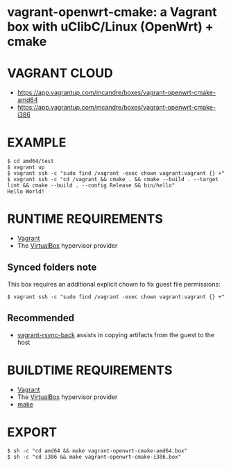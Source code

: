 # vagrant-openwrt-cmake: a Vagrant box with uClibC/Linux (OpenWrt) + cmake

# VAGRANT CLOUD

* https://app.vagrantup.com/mcandre/boxes/vagrant-openwrt-cmake-amd64
* https://app.vagrantup.com/mcandre/boxes/vagrant-openwrt-cmake-i386

# EXAMPLE

```console
$ cd amd64/test
$ vagrant up
$ vagrant ssh -c "sudo find /vagrant -exec chown vagrant:vagrant {} +"
$ vagrant ssh -c "cd /vagrant && cmake . && cmake --build . --target lint && cmake --build . --config Release && bin/hello"
Hello World!
```

# RUNTIME REQUIREMENTS

* [Vagrant](https://www.vagrantup.com)
* The [VirtualBox](https://www.virtualbox.org) hypervisor provider

## Synced folders note

This box requires an additional explicit chown to fix guest file permissions:

```console
$ vagrant ssh -c "sudo find /vagrant -exec chown vagrant:vagrant {} +"
```

## Recommended

* [vagrant-rsync-back](https://github.com/smerrill/vagrant-rsync-back) assists in copying artifacts from the guest to the host

# BUILDTIME REQUIREMENTS

* [Vagrant](https://www.vagrantup.com)
* The [VirtualBox](https://www.virtualbox.org) hypervisor provider
* [make](https://www.gnu.org/software/make/)

# EXPORT

```console
$ sh -c "cd amd64 && make vagrant-openwrt-cmake-amd64.box"
$ sh -c "cd i386 && make vagrant-openwrt-cmake-i386.box"
```
